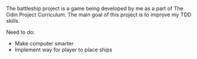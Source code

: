The battleship project is a game being developed by me as a part of The Odin Project Curriculum. The main goal of this project is to improve my TDD skills.

Need to do:

- Make computer smarter
- Implement way for player to place ships
